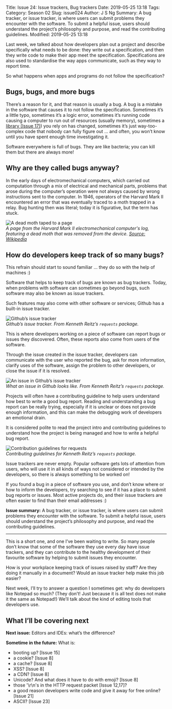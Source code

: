 Title: Issue 24: Issue trackers, Bug trackers
Date: 2019-05-25 13:18
Tags: 
Category: Season 02
Slug: issue024
Author: J S Ng
Summary: A bug tracker, or issue tracker, is where users can submit problems they encounter with the software. To submit a helpful issue, users should understand the project’s philosophy and purpose, and read the contributing guidelines.
Modified: 2019-05-25 13:18

Last week, we talked about how developers plan out a project and describe specifically what needs to be done: they write out a specification, and then they write code to make their app meet the specification. Specifications are also used to standardise the way apps communicate, such as they way to report time.

So what happens when apps and programs do not follow the specification?

## Bugs, bugs, and more bugs

There’s a reason for it, and that reason is usually a bug. A bug is a mistake in the software that causes it to not follow the specification. Sometimes it’s a little typo, sometimes it’s a logic error, sometimes it’s running code causing a computer to run out of resources (usually memory), sometimes a [library (Issue 17)]({filename}/season02/issue017/issue017.md)) you rely on has changed, sometimes it’s just way-too-complex code that nobody can fully figure out … and often, you won’t know until you have spent enough time investigating it.

Software everywhere is full of bugs. They are like bacteria; you can kill them but there are always more!

## Why are they called bugs anyway?

In the early days of electromechanical computers, which carried out computation through a mix of electrical and mechanical parts, problems that arose during the computer’s operation were not always caused by wrong instructions sent to the computer. In 1946, operators of the Harvard Mark II encountered an error that was eventually traced to a moth trapped in a relay. Bug hunting then was literal; today it is figurative, but the term has stuck.


![A dead moth taped to a page]({attach}/season02/issue024/issue024_04.jpg)  
*A page from the Harvard Mark II electromechanical computer's log, featuring a dead moth that was removed from the device. [Source: Wikipedia](https://en.wikipedia.org/wiki/Software_bug)*    


## How do developers keep track of so many bugs?

This refrain should start to sound familiar … they do so with the help of machines :)

Software that helps to keep track of bugs are known as bug trackers. Today, when problems with software can sometimes go beyond bugs, such software may also be known as issue trackers.

Such features may also come with other software or services; Github has a built-in issue tracker.


![Github’s issue tracker]({attach}/season02/issue024/issue024_01.png)  
*Github’s issue tracker. From Kenneth Reitz’s `requests` package.*    


This is where developers working on a piece of software can report bugs or issues they discovered. Often, these reports also come from users of the software.

Through the issue created in the issue tracker, developers can communicate with the user who reported the bug, ask for more information, clarify uses of the software, assign the problem to other developers, or close the issue if it is resolved.


![An issue in Github’s issue tracker]({attach}/season02/issue024/issue024_02.png)  
*What an issue in Github looks like. From Kenneth Reitz’s `requests` package.*    


Projects will often have a contributing guideline to help users understand how best to write a good bug report. Reading and understanding a bug report can be really trying, especially if it is unclear or does not provide enough information, and this can make the debugging work of developers an emotional drain.

It is considered polite to read the project intro and contributing guidelines to understand how the project is being managed and how to write a helpful bug report.


![Contribution guidelines for requests]({attach}/season02/issue024/issue024_03.png)  
*Contributing guidelines for Kenneth Reitz’s `requests` package.*    


Issue trackers are never empty. Popular software gets lots of attention from users, who will use it in all kinds of ways not considered or intended by the developers, so there is always something to be worked on!

If you found a bug in a piece of software you use, and don’t know where or how to inform the developers, try searching to see if it has a place to submit bug reports or issues. Most active projects do, and their issue trackers are often easier to find than their email addresses :)

**Issue summary:** A bug tracker, or issue tracker, is where users can submit problems they encounter with the software. To submit a helpful issue, users should understand the project’s philosophy and purpose, and read the contributing guidelines.

-----

This is a short one, and one I’ve been waiting to write. So many people don’t know that some of the software they use every day have issue trackers, and they can contribute to the healthy development of their favourite software by helping to submit issues they encounter.

How is your workplace keeping track of issues raised by staff? Are they doing it manually in a document? Would an issue tracker help make this job easier?

Next week, I’ll try to answer a question I sometimes get: why do developers like Notepad so much? (They don’t! Just because it is all text does not make it the same as Notepad!) We’ll talk about the kind of editing tools that developers use.

## What I’ll be covering next

**Next issue:** Editors and IDEs: what’s the difference?

**Sometime in the future:** What is:

- booting up? [Issue 15]
- a cookie? [Issue 8]
- a cache? [Issue 8]
- XSS? [Issue 8]
- a CDN? [Issue 8]
- Unicode? And what does it have to do with emoji? [Issue 8]
- those '\r\n's in the HTTP request packet [Issue 12,17]?
- a good reason developers write code and give it away for free online? [Issue 21]
- ASCII? [Issue 23]
